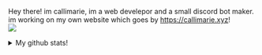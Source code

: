 Hey there! im callimarie, im a web develepor and a small discord bot maker. im working on my own website which goes by https://callimarie.xyz!
<br>
[![](https://discord.c99.nl/widget/theme-4/894794517079793704.png)](https://discord.gg/TXF3hBj)
<br>



<details>
  <summary>My github stats!</summary>
  <br>
  [![Anurag's GitHub stats](https://github-readme-stats.vercel.app/api?username=callimarieyt)](https://github.com/callimarieyt)
  [![Top Langs](https://github-readme-stats.vercel.app/api/top-langs/?username=callimarieyt&layout=compact)](https://github.com/callimarieyt)
  />

 

